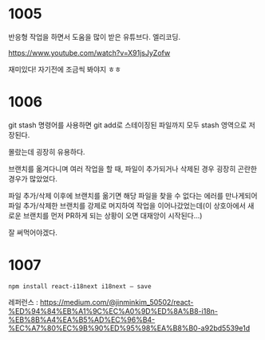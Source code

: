 # 1005

반응형 작업을 하면서 도움을 많이 받은 유튜브다. 엘리코딩.

https://www.youtube.com/watch?v=X91jsJyZofw

재미있다! 자기전에 조금씩 봐야지 ㅎㅎ



# 1006

git stash 명령어를 사용하면 git add로 스테이징된 파일까지 모두 stash 영역으로 저장된다.

몰랐는데 굉장히 유용하다.

브랜치를 옮겨다니며 여러 작업을 할 때, 파일이 추가되거나 삭제된 경우 굉장히 곤란한 경우가 많았었다.

파일 추가/삭제 이후에 브랜치를 옮기면 해당 파일을 찾을 수 없다는 에러를 만나게되어 파일 추가/삭제한 브랜치를 강제로 머지하여 작업을 이어나갔었는데(이 상호아에서 새로운 브랜치를 먼저 PR하게 되는 상황이 오면 대재앙이 시작된다...)

잘 써먹어야겠다.



# 1007

```
npm install react-i18next i18next — save
```



레퍼런스 : https://medium.com/@jinminkim_50502/react-%ED%94%84%EB%A1%9C%EC%A0%9D%ED%8A%B8-i18n-%EB%8B%A4%EA%B5%AD%EC%96%B4-%EC%A7%80%EC%9B%90%ED%95%98%EA%B8%B0-a92bd5539e1d